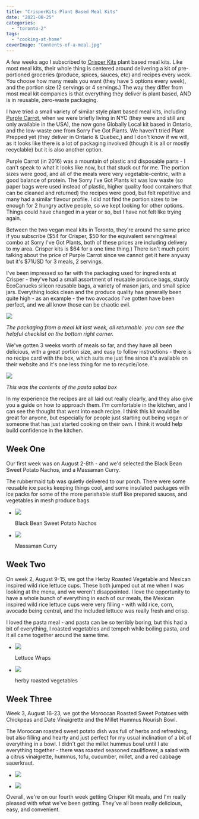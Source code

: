 ```yaml
---
title: "CrisperKits Plant Based Meal Kits"
date: "2021-08-25"
categories: 
  - "toronto-2"
tags: 
  - "cooking-at-home"
coverImage: "Contents-of-a-meal.jpg"
---
```


A few weeks ago I subscribed to [Crisper Kits](https://crisperkits.ca/) plant based meal kits. Like most meal kits, their whole thing is centered around delivering a kit of pre-portioned groceries (produce, spices, sauces, etc) and recipes every week. You choose how many meals you want (they have 5 options every week), and the portion size (2 servings or 4 servings.) The way they differ from most meal kit companies is that everything they deliver is plant based, AND is in reusable, zero-waste packaging.

I have tried a small variety of similar style plant based meal kits, including [Purple Carrot](https://meshell.ca/blog/the-purple-carrot-vegan-meal-kit-box/), when we were briefly living in NYC (they were and still are only available in the USA), the now gone Globally Local kit based in Ontario, and the low-waste one from Sorry I've Got Plants. We haven't tried Plant Prepped yet (they deliver in Ontario & Quebec,) and I don't know if we will, as it looks like there is a lot of packaging involved (though it is all or mostly recyclable) but it is also another option.

Purple Carrot (in 2016) was a mountain of plastic and disposable parts - I can't speak to what it looks like now, but that stuck out for me. The portion sizes were good, and all of the meals were very vegetable-centric, with a good balance of protein. The Sorry I've Got Plants kit was low waste (so paper bags were used instead of plastic, higher quality food containers that can be cleaned and returned) the recipes were good, but felt repetitive and many had a similar flavour profile. I did not find the portion sizes to be enough for 2 hungry active people, so we kept looking for other options. Things could have changed in a year or so, but I have not felt like trying again.

Between the two vegan meal kits in Toronto, they're around the same price if you subscribe ($54 for Crisper, $50 for the equivalent serving/meal combo at Sorry I've Got Plants, both of these prices are including delivery to my area. Crisper kits is $64 for a one time thing.) There isn't much point talking about the price of Purple Carrot since we cannot get it here anyway but it's $71USD for 3 meals, 2 servings.

I've been impressed so far with the packaging used for ingredients at Crisper - they've had a small assortment of reusable produce bags, sturdy EcoCanucks silicon reusable bags, a variety of mason jars, and small spice jars. Everything looks clean and the produce quality has generally been quite high - as an example - the two avocados I've gotten have been perfect, and we all know those can be chaotic evil.

![](images/Crisper-whats-left.jpg)

_The packaging from a meal kit last week, all returnable. you can see the helpful checklist on the bottom right corner._

We've gotten 3 weeks worth of meals so far, and they have all been delicious, with a great portion size, and easy to follow instructions - there is no recipe card with the box, which suits me just fine since it's available on their website and it's one less thing for me to recycle/lose.

![](images/Contents-of-a-meal.jpg)

_This was the contents of the pasta salad box_

In my experience the recipes are all laid out really clearly, and they also give you a guide on how to approach them. I'm comfortable in the kitchen, and I can see the thought that went into each recipe. I think this kit would be great for anyone, but especially for people just starting out being vegan or someone that has just started cooking on their own. I think it would help build confidence in the kitchen.

## Week One

Our first week was on August 2-8th - and we'd selected the Black Bean Sweet Potato Nachos, and a Massaman Curry.

The rubbermaid tub was quietly delivered to our porch. There were some reusable ice packs keeping things cool, and some insulated packages with ice packs for some of the more perishable stuff like prepared sauces, and vegetables in mesh produce bags.

- ![](images/black-bean-sweet-potato-nachos.jpg)
    
    Black Bean Sweet Potato Nachos
    
- ![](images/Massaman-Curry-crisper-kit.jpg)
    
    Massaman Curry
    

## Week Two

On week 2, August 9-15, we got the Herby Roasted Vegetable and Mexican inspired wild rice lettuce cups. These both jumped out at me when I was looking at the menu, and we weren't disappointed. I love the opportunity to have a whole bunch of everything in each of our meals, the Mexican inspired wild rice lettuce cups were very filling - with wild rice, corn, avocado being central, and the included lettuce was really fresh and crisp.

I loved the pasta meal - and pasta can be so terribly boring, but this had a bit of everything, I roasted vegetables and tempeh while boiling pasta, and it all came together around the same time.

- ![](images/Wild-Rice-Lettuce-Cups-on-a-plate-crisper-kits.jpg)
    
    Lettuce Wraps
    
- ![](images/IMG_8332-768x1024.jpg)
    
    herby roasted vegetables
    

## Week Three

Week 3, August 16-23, we got the Moroccan Roasted Sweet Potatoes with Chickpeas and Date Vinaigrette and the Millet Hummus Nourish Bowl.

The Moroccan roasted sweet potato dish was full of herbs and refreshing, but also filling and hearty and just perfect for my usual inclination of a bit of everything in a bowl. I didn't get the millet hummus bowl until I ate everything together - there was roasted seasoned cauliflower, a salad with a citrus vinaigrette, hummus, tofu, cucumber, millet, and a red cabbage sauerkraut.

- ![](images/Moroccan-Roasted-Sweet-Potatoes-with-Chickpeas-and-Date-Vinaigrette-and-the-Millet-Hummus-Nourish-Bowl.jpg)
    
- ![](images/Millet-Hummus-Nourish-Bowl.jpg)
    

Overall, we're on our fourth week getting Crisper Kit meals, and I'm really pleased with what we've been getting. They've all been really delicious, easy, and convenient.
